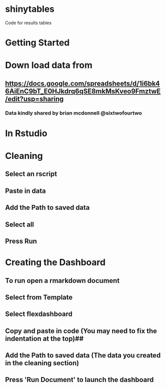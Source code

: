 # shinytables
Code for results tables


# Getting Started #

# Down load data from #

## https://docs.google.com/spreadsheets/d/1i6bk46AiEnC9bT_E0HJkdrq6qSE8mkMsKveo9FmztwE/edit?usp=sharing

### Data kindly shared by brian mcdonnell @sixtwofourtwo ### 


# In Rstudio #

# Cleaning # 

## Select an rscript ## 
## Paste in data ## 
## Add the Path to saved data ## 
## Select all ##
## Press Run ## 

# Creating the Dashboard # 

## To run open a rmarkdown document ##
## Select from Template ##
## Select flexdashboard ##
## Copy and paste in code (You may need to fix the indentation at the top)##
## Add the Path to saved data (The data you created in the cleaning section) ## 
## Press 'Run Document' to launch the dashboard ## 


